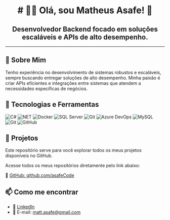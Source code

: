 <div align='center'> <h1># 👨‍💻 Olá, sou Matheus Asafe! 🚀</h1>

## Desenvolvedor Backend focado em soluções escaláveis e APIs de alto desempenho. 

---
</div>


🚨 Sobre Mim
---

Tenho experiência no desenvolvimento de sistemas robustos e escaláveis, sempre buscando entregar soluções de alto desempenho. Minha paixão é criar APIs eficientes e integrações entre sistemas que atendem a necessidades específicas de negócios.

🚀 Tecnologias e Ferramentas
---

![C#](https://img.shields.io/badge/-C%23-239120?style=flat-square&logo=c-sharp&logoColor=white)
![NET](https://img.shields.io/badge/-NET-5C2D91?style=flat-square&logo=.net&logoColor=white)
![Docker](https://img.shields.io/badge/-Docker-2496ED?style=flat-square&logo=docker&logoColor=white)
![SQL Server](https://img.shields.io/badge/-SQL%20Server-CC2927?style=flat-square&logo=microsoft-sql-server&logoColor=white)
![Git](https://img.shields.io/badge/-Git-F05032?style=flat-square&logo=git&logoColor=white)
![Azure DevOps](https://img.shields.io/badge/-Azure%20DevOps-0085B6?style=flat-square&logo=azuredevops&logoColor=white)
![MySQL](https://img.shields.io/badge/-MySQL-blue?style=flat-square&logo=mysql&logoColor=white)
![Git](https://img.shields.io/badge/-Git-red?style=flat-square&logo=git&logoColor=white)
![GitHub](https://img.shields.io/badge/-GitHub-black?style=flat-square&logo=github&logoColor=white)



🚀 Projetos
---
Este repositório serve para você explorar todos os meus projetos disponíveis no GitHub. 

Acesse todos os meus repositórios diretamente pelo link abaixo:

🔗 [GitHub: github.com/asafeCode](https://github.com/asafeCode)

📫 Como me encontrar
---
 - 🔗 [LinkedIn](https://www.linkedin.com/in/matheus-asafe)
 - 📧 E-mail: matt.asafe@gmail.com


